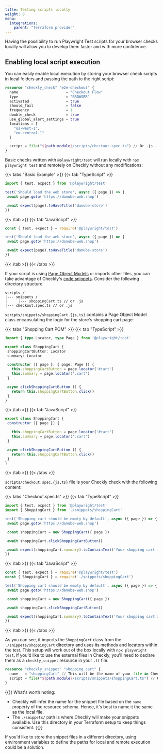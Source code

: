 ```yaml
---
title: Testing scripts locally
weight: 8
menu:
  integrations:
    parent: "Terraform provider"
---
```


Having the possibility to run Playwright Test scripts for your browser checks locally will allow you to develop them faster and with more confidence.

## Enabling local script execution

You can easily enable local execution by storing your browser check scripts in local folders and passing the path to the right script:

```terraform
resource "checkly_check" "e2e-checkout" {
  name                      = "Checkout Flow"
  type                      = "BROWSER"
  activated                 = true
  should_fail               = false
  frequency                 = 1
  double_check              = true
  use_global_alert_settings = true
  locations = [
    "us-west-1",
    "eu-central-1"
  ]

  script = file("${path.module}/scripts/checkout.spec.ts") // Or .js - our script is contained in this file
}
```

Basic checks written with `@playwright/test` will run locally with `npx playwright test` and remotely on Checkly without any modifications: 

{{< tabs "Basic Example" >}}
{{< tab "TypeScript" >}}
 ```ts
import { test, expect } from '@playwright/test'

test('Should load the web store', async ({ page }) => {
  await page.goto('https://danube-web.shop')

  await expect(page).toHaveTitle('danube-store')
})
```
{{< /tab >}}
{{< tab "JavaScript" >}}
 ```js
const { test, expect } = require('@playwright/test')

test('Should load the web store', async ({ page }) => {
  await page.goto('https://danube-web.shop')

  await expect(page).toHaveTitle('danube-store')
})
 ```
{{< /tab >}}
{{< /tabs >}}

If your script is using [Page Object Models](https://playwright.dev/docs/pom) or imports other files, you can take advantage of Checkly's [code snippets](/docs/terraform-provider/snippets-variables/). Consider the following directory structure:


 ```
scripts /
|--- snippets /
|     |--- shoppingCart.ts // or .js
|--- checkout.spec.ts // or .js
```

`scripts/snippets/shoppingCart.{js,ts}` contains a Page Object Model class encapsulating the logic for the store's shopping cart page:

{{< tabs "Shopping Cart POM" >}}
{{< tab "TypeScript" >}}
 ```ts  
import { type Locator, type Page } from '@playwright/test'

export class ShoppingCart {
  shoppingCartButton: Locator
  summary: Locator

  constructor ({ page }: { page: Page }) {
    this.shoppingCartButton = page.locator('#cart')
    this.summary = page.locator('.cart')
  }

  async clickShoppingCartButton () {
    return this.shoppingCartButton.click()
  }
}
```
{{< /tab >}}
{{< tab "JavaScript" >}}
 ```js
export class ShoppingCart {
  constructor ({ page }) {

    this.shoppingCartButton = page.locator('#cart')
    this.summary = page.locator('.cart')
  }

  async clickShoppingCartButton () {
    return this.shoppingCartButton.click()
  }
}
 ```
{{< /tab >}}
{{< /tabs >}}

`scripts/checkout.spec.{js,ts}` file is your Checkly check with the following content:

{{< tabs "Checkout.spec.ts" >}}
{{< tab "TypeScript" >}}
 ```ts
import { test, expect } from '@playwright/test'
import { ShoppingCart } from './snippets/shoppingCart'

test('Shopping cart should be empty by default', async ({ page }) => {
  await page.goto('https://danube-web.shop')

  const shoppingCart = new ShoppingCart({ page })

  await shoppingCart.clickShoppingCartButton()

  await expect(shoppingCart.summary).toContainText('Your shopping cart is empty')
})
```
{{< /tab >}}
{{< tab "JavaScript" >}}
 ```js
const { test, expect } = require('@playwright/test')
const { ShoppingCart } = require('./snippets/shoppingCart')

test('Shopping cart should be empty by default', async ({ page }) => {
  await page.goto('https://danube-web.shop')

  const shoppingCart = new ShoppingCart({ page })

  await shoppingCart.clickShoppingCartButton()

  await expect(shoppingCart.summary).toContainText('Your shopping cart is empty')
})
 ```
{{< /tab >}}
{{< /tabs >}}

As you can see, it imports the `ShoppingCart` class from the `./snippets/shoppingCart` directory and uses its methods and locators within the test. This setup will work out of the box locally with `npx playwright test`. If you'd like to use the external files in Checkly, you'll need to declare them as a `checkly_snippet` resource in your `.tf` file:

```terraform
resource "checkly_snippet" "shopping_cart" {
  name   = "shoppingCart" // This will be the name of your file in Checkly!
  script = file("${path.module}/scripts/snippets/shoppingCart.ts") // Or .js - Your script is contained in this file
}
```

{{<info>}}
What's worth noting:

- Checkly will infer the name for the snippet file based on the `name` property of the resource schema. Hence, it's best to name it the same as the local file.
- The `./snippets/` path is where Checkly will make your snippets available. Use this directory in your Terraform setup to keep things consistent.
{{</info>}}

If you'd like to store the snippet files in a different directory, using environment variables to define the paths for local and remote execution could be a solution. 

